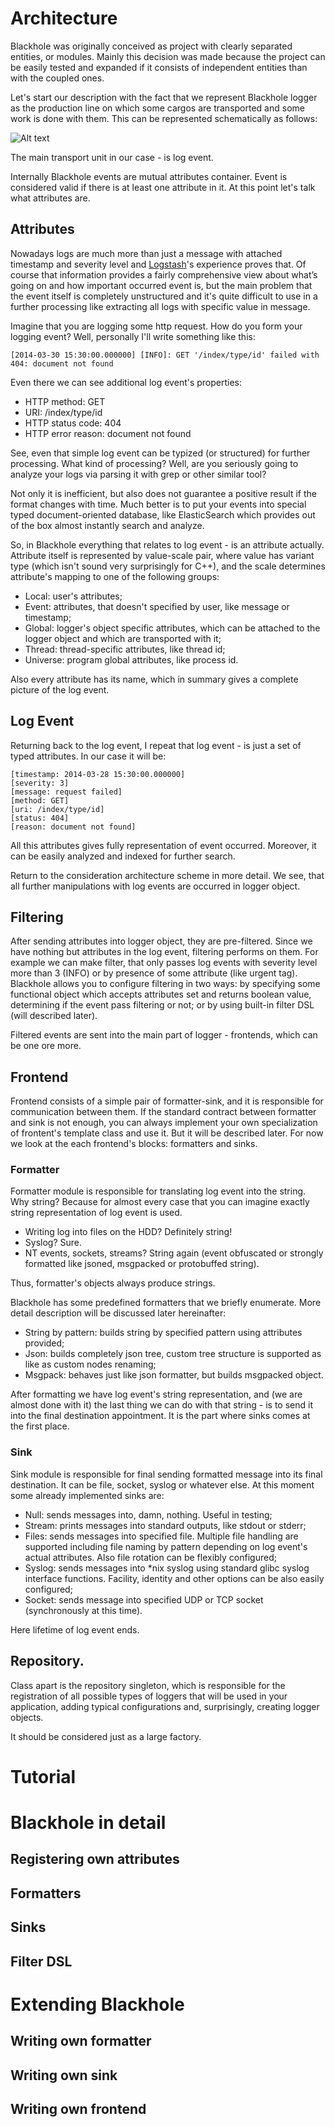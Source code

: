 # Architecture

Blackhole was originally conceived as project with clearly separated entities, or modules. Mainly this decision was made because the project can be easily tested and expanded if it consists of independent entities than with the coupled ones.

Let's start our description with the fact that we represent Blackhole logger as the production line on which some cargos are transported and some work is done with them. This can be represented schematically as follows:

![Alt text](http://3hren.github.io/blackhole/images/architecture.png)

The main transport unit in our case - is log event.

Internally Blackhole events are mutual attributes container. Event is considered valid if there is at least one attribute in it. At this point let's talk what attributes are.

## Attributes

Nowadays logs are much more than just a message with attached timestamp and severity level and [Logstash](http://logstash.net)'s experience proves that. Of course that information provides a fairly comprehensive view about what’s going on and how important occurred event is, but the main problem that the event itself is completely unstructured and it's quite difficult to use in a further processing like extracting all logs with specific value in message.

Imagine that you are logging some http request. How do you form your logging event? Well, personally I'll write something like this:
```
[2014-03-30 15:30:00.000000] [INFO]: GET '/index/type/id' failed with 404: document not found
```

Even there we can see additional log event's properties:
* HTTP method: GET
* URI: /index/type/id
* HTTP status code: 404
* HTTP error reason: document not found

See, even that simple log event can be typized (or structured) for further processing. What kind of processing? Well, are you seriously going to analyze your logs via parsing it with grep or other similar tool?

Not only it is inefficient, but also does not guarantee a positive result if the format changes with time. Much better is to put your events into special typed document-oriented database, like ElasticSearch which provides out of the box almost instantly search and analyze.

So, in Blackhole everything that relates to log event - is an attribute actually. Attribute itself is represented by value-scale pair, where value has variant type (which isn't sound very surprisingly for C++), and the scale determines attribute's mapping to one of the following groups:
* Local: user's attributes;
* Event: attributes, that doesn't specified by user, like message or timestamp;
* Global: logger's object specific attributes, which can be attached to the logger object and which are transported with it;
* Thread: thread-specific attributes, like thread id;
* Universe: program global attributes, like process id.

Also every attribute has its name, which in summary gives a complete picture of the log event.

## Log Event

Returning back to the log event, I repeat that log event - is just a set of typed attributes. In our case it will be:
```
[timestamp: 2014-03-28 15:30:00.000000]
[severity: 3]
[message: request failed]
[method: GET]
[uri: /index/type/id]
[status: 404]
[reason: document not found]
```

All this attributes gives fully representation of event occurred. Moreover, it can be easily analyzed and indexed for further search.

Return to the consideration architecture scheme in more detail. We see, that all further manipulations with log events are occurred in logger object.

## Filtering

After sending attributes into logger object, they are pre-filtered. Since we have nothing but attributes in the log event, filtering performs on them. For example we can make filter, that only passes log events with severity level more than 3 (INFO) or by presence of some attribute (like urgent tag). Blackhole allows you to configure filtering in two ways: by specifying some functional object which accepts attributes set and returns boolean value, determining if the event pass filtering or not; or by using built-in filter DSL (will described later).

Filtered events are sent into the main part of logger - frontends, which can be one ore more.

## Frontend

Frontend consists of a simple pair of formatter-sink, and it is responsible for communication between them. If the standard contract between formatter and sink is not enough, you can always implement your own specialization of frontent's template class and use it. But it will be described later. For now we look at the each frontend's blocks: formatters and sinks.

### Formatter

Formatter module is responsible for translating log event into the string. Why string? Because for almost every case that you can imagine exactly string representation of log event is used.
 - Writing log into files on the HDD? Definitely string!
 - Syslog? Sure.
 - NT events, sockets, streams? String again (event obfuscated or strongly formatted like jsoned, msgpacked or protobuffed string).

Thus, formatter's objects always produce strings.

Blackhole has some predefined formatters that we briefly enumerate. More detail description will be discussed later hereinafter:
* String by pattern: builds string by specified pattern using attributes provided;
* Json: builds completely json tree, custom tree structure is supported as like as custom nodes renaming; 
* Msgpack: behaves just like json formatter, but builds msgpacked object.

After formatting we have log event's string representation, and (we are almost done with it) the last thing we can do with that string - is to send it into the final destination appointment. It is the part where sinks comes at the first place.

### Sink

Sink module is responsible for final sending formatted message into its final destination. It can be file, socket, syslog or whatever else. At this moment some already implemented sinks are:
* Null: sends messages into, damn, nothing. Useful in testing;
* Stream: prints messages into standard outputs, like stdout or stderr;
* Files: sends messages into specified file. Multiple file handling are supported including file naming by pattern depending on log event's actual attributes. Also file rotation can be flexibly configured;
* Syslog: sends messages into \*nix syslog using standard glibc syslog interface functions. Facility, identity and other options can be also easily configured;
* Socket: sends message into specified UDP or TCP socket (synchronously at this time).

Here lifetime of log event ends.

## Repository.

Class apart is the repository singleton, which is responsible for the registration of all possible types of loggers that will be used in your application, adding typical configurations and, surprisingly, creating logger objects.

It should be considered just as a large factory.

# Tutorial

# Blackhole in detail

## Registering own attributes

## Formatters

## Sinks

## Filter DSL

# Extending Blackhole

## Writing own formatter

## Writing own sink

## Writing own frontend
